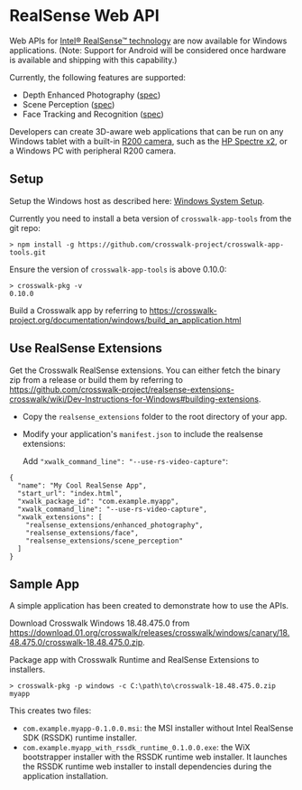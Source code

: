 # RealSense Web API

Web APIs for [Intel® RealSense™ technology](http://www.intel.com/realsense) are now available for Windows applications. (Note: Support for Android will be considered once hardware is available and shipping with this capability.)

Currently, the following features are supported:

* Depth Enhanced Photography ([spec](http://crosswalk-project.github.io/realsense-extensions-crosswalk/spec/depth-enabled-photography.html))
* Scene Perception ([spec](http://crosswalk-project.github.io/realsense-extensions-crosswalk/spec/scene-perception.html))
* Face Tracking and Recognition ([spec](http://crosswalk-project.github.io/realsense-extensions-crosswalk/spec/face.html))

Developers can create 3D-aware web applications that can be run on any Windows tablet with a built-in [R200 camera](https://software.intel.com/en-us/RealSense/R200Camera), such as the [HP Spectre x2](http://store.hp.com/us/en/ContentView?storeId=10151&langId=-1&catalogId=10051&eSpotName=new-detachable), or a Windows PC with peripheral R200 camera.

## Setup

Setup the Windows host as described here: [Windows System Setup](/documentation/windows/windows_host_setup.html).

Currently you need to install a beta version of `crosswalk-app-tools` from the git repo:

    > npm install -g https://github.com/crosswalk-project/crosswalk-app-tools.git

Ensure the version of `crosswalk-app-tools` is above 0.10.0:

    > crosswalk-pkg -v
	0.10.0

Build a Crosswalk app by referring to https://crosswalk-project.org/documentation/windows/build_an_application.html

## Use RealSense Extensions

Get the Crosswalk RealSense extensions. You can either fetch the binary zip from a release or build them by referring to https://github.com/crosswalk-project/realsense-extensions-crosswalk/wiki/Dev-Instructions-for-Windows#building-extensions.

* Copy the `realsense_extensions` folder to the root directory of your app.
* Modify your application's `manifest.json` to include the realsense extensions:

  Add `"xwalk_command_line": "--use-rs-video-capture"`:
    
````
{
  "name": "My Cool RealSense App",
  "start_url": "index.html",
  "xwalk_package_id": "com.example.myapp",
  "xwalk_command_line": "--use-rs-video-capture",
  "xwalk_extensions": [
    "realsense_extensions/enhanced_photography",
    "realsense_extensions/face",
    "realsense_extensions/scene_perception"
  ]
}
````

## Sample App
A simple application has been created to demonstrate how to use the APIs.

Download Crosswalk Windows 18.48.475.0 from https://download.01.org/crosswalk/releases/crosswalk/windows/canary/18.48.475.0/crosswalk-18.48.475.0.zip.

Package app with Crosswalk Runtime and RealSense Extensions to installers.

    > crosswalk-pkg -p windows -c C:\path\to\crosswalk-18.48.475.0.zip myapp

This creates two files:

* `com.example.myapp-0.1.0.0.msi`: the MSI installer without Intel RealSense SDK (RSSDK) runtime installer.
* `com.example.myapp_with_rssdk_runtime_0.1.0.0.exe`: the WiX bootstrapper installer with the RSSDK runtime web installer. It launches the RSSDK runtime web installer to install dependencies during the application installation.

